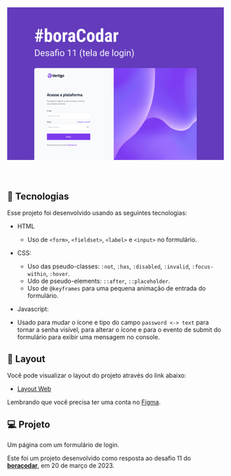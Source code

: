 <h1 align="center">
    <img alt="Login page" src=".github/cover.png" />
</h1>

<br>

## 🧪 Tecnologias

Esse projeto foi desenvolvido usando as seguintes tecnologias:

- HTML

  - Uso de `<form>`, `<fieldset>`, `<label>` e `<input>` no formulário.

- CSS:

  - Uso das pseudo-classes: `:not`, `:has`, `:disabled`, `:invalid`, `:focus-within`, `:hover`.
  - Udo de pseudo-elements: `::after`, `::placeholder`.
  - Uso de `@keyframes` para uma pequena animação de entrada do formulário.

- Javascript:

- Usado para mudar o ícone e tipo do campo `password <-> text` para tornar a senha visível, para alterar o ícone e para o evento de submit do formulário para exibir uma mensagem no console.

## 🔖 Layout

Você pode visualizar o layout do projeto através do link abaixo:

- [Layout Web](https://www.figma.com/community/file/1217810469465160264)

Lembrando que você precisa ter uma conta no [Figma](http://figma.com/).

## 💻 Projeto

Um página com um formulário de login.

Este foi um projeto desenvolvido como resposta ao desafio 11 do **[boracodar](https://boracodar.dev/#)**, em 20 de março de 2023.
